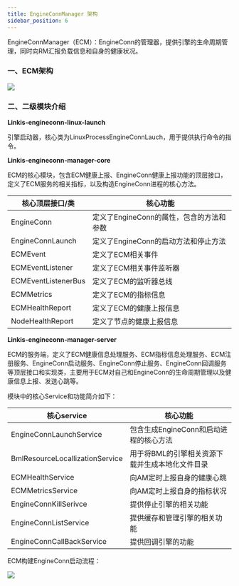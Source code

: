 ```yaml
---
title: EngineConnManager 架构
sidebar_position: 6
---
```


EngineConnManager（ECM）：EngineConn的管理器，提供引擎的生命周期管理，同时向RM汇报负载信息和自身的健康状况。

### 一、ECM架构

![](/Images-zh/Architecture/engine/ecm-01.png)

### 二、二级模块介绍

**Linkis-engineconn-linux-launch**

引擎启动器，核心类为LinuxProcessEngineConnLauch，用于提供执行命令的指令。

**Linkis-engineconn-manager-core**

ECM的核心模块，包含ECM健康上报、EngineConn健康上报功能的顶层接口，定义了ECM服务的相关指标，以及构造EngineConn进程的核心方法。

| 核心顶层接口/类     | 核心功能                                 |
|---------------------|------------------------------------------|
| EngineConn          | 定义了EngineConn的属性，包含的方法和参数 |
| EngineConnLaunch    | 定义了EngineConn的启动方法和停止方法     |
| ECMEvent            | 定义了ECM相关事件                        |
| ECMEventListener    | 定义了ECM相关事件监听器                  |
| ECMEventListenerBus | 定义了ECM的监听器总线                    |
| ECMMetrics          | 定义了ECM的指标信息                      |
| ECMHealthReport     | 定义了ECM的健康上报信息                  |
| NodeHealthReport    | 定义了节点的健康上报信息                 |

**Linkis-engineconn-manager-server**

ECM的服务端，定义了ECM健康信息处理服务、ECM指标信息处理服务、ECM注册服务、EngineConn启动服务、EngineConn停止服务、EngineConn回调服务等顶层接口和实现类，主要用于ECM对自己和EngineConn的生命周期管理以及健康信息上报、发送心跳等。

模块中的核心Service和功能简介如下：

| 核心service                     | 核心功能                                        |
|---------------------------------|-------------------------------------------------|
| EngineConnLaunchService         | 包含生成EngineConn和启动进程的核心方法          |
| BmlResourceLocallizationService | 用于将BML的引擎相关资源下载并生成本地化文件目录 |
| ECMHealthService                | 向AM定时上报自身的健康心跳                      |
| ECMMetricsService               | 向AM定时上报自身的指标状况                      |
| EngineConnKillSerivce           | 提供停止引擎的相关功能                          |
| EngineConnListService           | 提供缓存和管理引擎的相关功能                    |
| EngineConnCallBackService       | 提供回调引擎的功能                              |

ECM构建EngineConn启动流程：

![](/Images-zh/Architecture/engine/engineconn-01.png)
